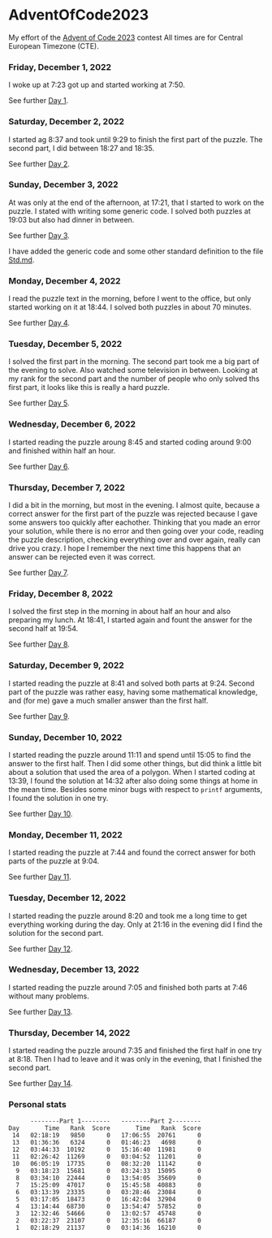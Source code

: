 # AdventOfCode2023

My effort of the [Advent of Code 2023](https://adventofcode.com/2023) contest
All times are for Central European Timezone (CTE).

### Friday, December 1, 2022

I woke up at 7:23 got up and started working at 7:50.

See further [Day 1](Day01.md).

### Saturday, December 2, 2022

I started ag 8:37 and took until 9:29 to finish the first
part of the puzzle. The second part, I did between 18:27 and 18:35.

See further [Day 2](Day02.md).

### Sunday, December 3, 2022

At was only at the end of the afternoon, at 17:21, that I
started to work on the puzzle. I stated with writing some
generic code. I solved both puzzles at 19:03 but also had
dinner in between.

See further [Day 3](Day03.md).

I have added the generic code and some other standard
definition to the file [Std.md](Std.md).

### Monday, December 4, 2022

I read the puzzle text in the morning, before I went to the
office, but only started working on it at 18:44. I solved
both puzzles in about 70 minutes.

See further [Day 4](Day04.md).

### Tuesday, December 5, 2022

I solved the first part in the morning. The second part
took me a big part of the evening to solve. Also watched
some television in between. Looking at my rank for the
second part and the number of people who only solved ths
first part, it looks like this is really a hard puzzle.

See further [Day 5](Day05.md).

### Wednesday, December 6, 2022

I started reading the puzzle aroung 8:45 and started coding
around 9:00 and finished within half an hour.

See further [Day 6](Day06.md).

### Thursday, December 7, 2022

I did a bit in the morning, but most in the evening. I almost
quite, because a correct answer for the first part of the
puzzle was rejected because I gave some answers too quickly
after eachother. Thinking that you made an error your solution,
while there is no error and then going over your code, reading
the puzzle description, checking everything over and over again,
really can drive you crazy. I hope I remember the next time
this happens that an answer can be rejected even it was correct.

See further [Day 7](Day07.md).

### Friday, December 8, 2022

I solved the first step in the morning in about half an hour
and also preparing my lunch. At 18:41, I started again and
fount the answer for the second half at 19:54.

See further [Day 8](Day08.md).

### Saturday, December 9, 2022

I started reading the puzzle at 8:41 and solved both parts
at 9:24. Second part of the puzzle was rather easy, having
some mathematical knowledge, and (for me) gave a much smaller
answer than the first half.

See further [Day 9](Day09.md).

### Sunday, December 10, 2022

I started reading the puzzle around 11:11 and spend until
15:05 to find the answer to the first half. Then I did some
other things, but did think a little bit about a solution
that used the area of a polygon. When I started coding at
13:39, I found the solution at 14:32 after also doing some
things at home in the mean time. Besides some minor bugs
with respect to `printf` arguments, I found the solution in
one try.

See further [Day 10](Day10.md).

### Monday, December 11, 2022

I started reading the puzzle at 7:44 and found the correct
answer for both parts of the puzzle at 9:04.

See further [Day 11](Day11.md).

### Tuesday, December 12, 2022

I started reading the puzzle around 8:20 and took me a long
time to get everything working during the day. Only at 21:16
in the evening did I find the solution for the second part.

See further [Day 12](Day12.md).

### Wednesday, December 13, 2022

I started reading the puzzle around 7:05 and finished both
parts at 7:46 without many problems.

See further [Day 13](Day13.md).

### Thursday, December 14, 2022

I started reading the puzzle around 7:35 and finished the
first half in one try at 8:18. Then I had to leave and it
was only in the evening, that I finished the second part.

See further [Day 14](Day14.md).

### Personal stats


```
      --------Part 1--------   --------Part 2--------
Day       Time   Rank  Score       Time   Rank  Score
 14   02:18:19   9850      0   17:06:55  20761      0
 13   01:36:36   6324      0   01:46:23   4698      0
 12   03:44:33  10192      0   15:16:40  11981      0
 11   02:26:42  11269      0   03:04:52  11201      0
 10   06:05:19  17735      0   08:32:20  11142      0
  9   03:18:23  15681      0   03:24:33  15095      0
  8   03:34:10  22444      0   13:54:05  35609      0
  7   15:25:09  47017      0   15:45:58  40883      0
  6   03:13:39  23335      0   03:28:46  23084      0
  5   03:17:05  18473      0   16:42:04  32904      0
  4   13:14:44  68730      0   13:54:47  57852      0
  3   12:32:46  54666      0   13:02:57  45748      0
  2   03:22:37  23107      0   12:35:16  66187      0
  1   02:18:29  21137      0   03:14:36  16210      0
```